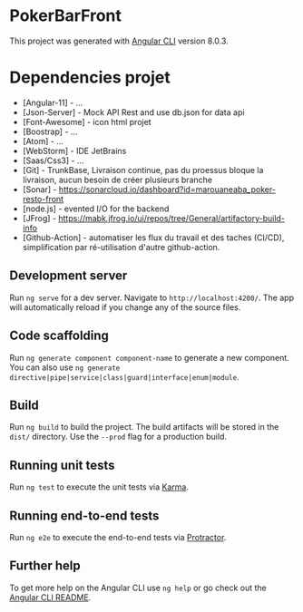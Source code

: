# PokerBarFront

This project was generated with [Angular CLI](https://github.com/angular/angular-cli) version 8.0.3.

# Dependencies projet

* [Angular-11] - ...
* [Json-Server] - Mock API Rest and use db.json for data api
* [Font-Awesome] - icon html projet
* [Boostrap] - ...
* [Atom] - ...
* [WebStorm] - IDE JetBrains
* [Saas/Css3] - ...
* [Git] - TrunkBase, Livraison continue, pas du proessus bloque la livraison, aucun besoin de créer plusieurs branche
* [Sonar] - https://sonarcloud.io/dashboard?id=marouaneaba_poker-resto-front
* [node.js] - evented I/O for the backend
* [JFrog] - https://mabk.jfrog.io/ui/repos/tree/General/artifactory-build-info
* [Github-Action] - automatiser les flux du travail et des taches (CI/CD), simplification par ré-utilisation d'autre github-action.

## Development server

Run `ng serve` for a dev server. Navigate to `http://localhost:4200/`. The app will automatically reload if you change any of the source files.

## Code scaffolding

Run `ng generate component component-name` to generate a new component. You can also use `ng generate directive|pipe|service|class|guard|interface|enum|module`.

## Build

Run `ng build` to build the project. The build artifacts will be stored in the `dist/` directory. Use the `--prod` flag for a production build.

## Running unit tests

Run `ng test` to execute the unit tests via [Karma](https://karma-runner.github.io).

## Running end-to-end tests

Run `ng e2e` to execute the end-to-end tests via [Protractor](http://www.protractortest.org/).

## Further help

To get more help on the Angular CLI use `ng help` or go check out the [Angular CLI README](https://github.com/angular/angular-cli/blob/master/README.md).
